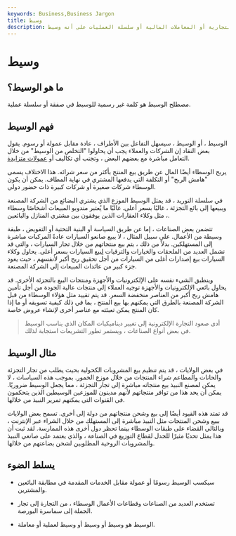 ```yaml
---
keywords: Business,Business Jargon
title: وسيط
description: عادة ما يشار إلى الوسيط في الأعمال التجارية أو المعاملات المالية أو سلسلة العمليات على أنه وسيط.
---
```


# وسيط
## ما هو الوسيط؟

مصطلح الوسيط هو كلمة غير رسمية للوسيط في صفقة أو سلسلة عملية.

## فهم الوسيط

الوسيط ، أو الوسيط ، سيسهل التفاعل بين الأطراف ، عادة مقابل عمولة أو رسوم. يقول بعض النقاد إن الشركات والعملاء يجب أن يحاولوا "التخلص من الوسيط" من خلال التعامل مباشرة مع بعضهم البعض ، وتجنب أي تكاليف أو [عمولات متزايدة](/commission).

يربح الوسطاء أيضًا المال عن طريق بيع المنتج بأكثر من سعر شرائه. هذا الاختلاف يسمى "هامش الربح" أو التكلفة التي يدفعها المشتري في نهاية المطاف. يمكن أن يكون الوسطاء شركات صغيرة أو شركات كبيرة ذات حضور دولي.

في سلسلة التوريد ، قد يمثل الوسيط الموزع الذي يشتري البضائع من الشركة المصنعة ويبيعها إلى بائع التجزئة ، غالبًا بسعر أعلى. غالبًا ما يُعتبر مندوبو المبيعات أشخاصًا وسطاء ، مثل وكلاء العقارات الذين يوفقون بين مشتري المنازل والبائعين.

تتضمن بعض الصناعات ، إما عن طريق السياسة أو البنية التحتية أو التفويض ، طبقة وسيطة من الأعمال. على سبيل المثال ، لا يبيع صانعو السيارات عادةً المركبات مباشرة إلى المستهلكين. بدلاً من ذلك ، يتم بيع منتجاتهم من خلال تجار السيارات ، والتي قد تشمل العديد من الملحقات والخيارات والترقيات [لبيع](/suggestive-selling) السيارات بسعر أعلى. يحاول وكلاء السيارات بيع إصدارات أغلى من السيارات من أجل تحقيق ربح أكبر لأنفسهم ، حيث يعود جزء كبير من عائدات المبيعات إلى الشركة المصنعة.

وينطبق الشيء نفسه على الإلكترونيات والأجهزة ومنتجات البيع بالتجزئة الأخرى. قد يحاول بائعي الإلكترونيات والأجهزة توجيه العملاء إلى منتجات عالية الجودة من أجل تأمين هامش ربح أكبر من العناصر منخفضة السعر. قد يتم تقييد مثل هؤلاء الوسطاء من قبل الشركة المصنعة بالطرق التي يمكنهم بها بيع المنتج ، بما في ذلك كيفية تسويقه أو ما إذا كان المنتج يمكن تعبئته مع عناصر أخرى لإنشاء عروض خاصة.

> أدى صعود التجارة الإلكترونية إلى تغيير ديناميكيات المكان الذي يناسب الوسيط في بعض أنواع الصناعات ، ويستمر تطور التشريعات استجابة لذلك.

>

## مثال الوسيط

في بعض الولايات ، قد يتم تنظيم بيع المشروبات الكحولية بحيث يطلب من تجار التجزئة والحانات والمطاعم شراء المنتجات من خلال موزع الخمور. بموجب هذه السياسات ، لا يمكن لمصنع النبيذ بيع منتجاته مباشرة إلى تجار التجزئة ، مما يجعل الوسيط ضروريًا. يمكن أن يحد هذا من توافر منتجاتهم لأنهم مدينون للموزعين الوسيطين الذين يتحكمون في القنوات التي يمكنهم تمرير النبيذ من خلالها.

قد تمتد هذه القيود أيضًا إلى بيع وشحن منتجاتهم من دولة إلى أخرى. تسمح بعض الولايات ببيع وشحن المنتجات مثل النبيذ مباشرة إلى المستهلك من خلال الشراء عبر الإنترنت ، وبالتالي القضاء على طبقات الوسطاء بينما تحظر دول أخرى هذه الممارسة. لقد ثبت أن هذا يمثل تحديًا مثيرًا للجدل لقطاع التوزيع في الصناعة ، والذي يعتمد على صانعي النبيذ والمشروبات الروحية المطلوبين لشحن بضاعتهم من خلالها.

## يسلط الضوء

- سيكسب الوسيط رسومًا أو عمولة مقابل الخدمات المقدمة في مطابقة البائعين والمشترين.

- تستخدم العديد من الصناعات وقطاعات الأعمال الوسطاء ، من التجارة إلى تجار الجملة إلى سماسرة البورصة.

- الوسيط هو وسيط أو وسيط أو وسيط لعملية أو معاملة.

